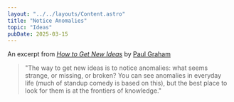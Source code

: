 ```yaml
---
layout: "../../layouts/Content.astro"
title: "Notice Anomalies"
topic: "Ideas"
pubDate: 2025-03-15
---
```


An excerpt from [_How to Get New Ideas_](https://paulgraham.com/getideas.html) by [Paul Graham](https://x.com/paulg)

> "The way to get new ideas is to notice anomalies: what seems strange, or missing, or broken? You can see anomalies in everyday life (much of standup comedy is based on this), but the best place to look for them is at the frontiers of knowledge."
